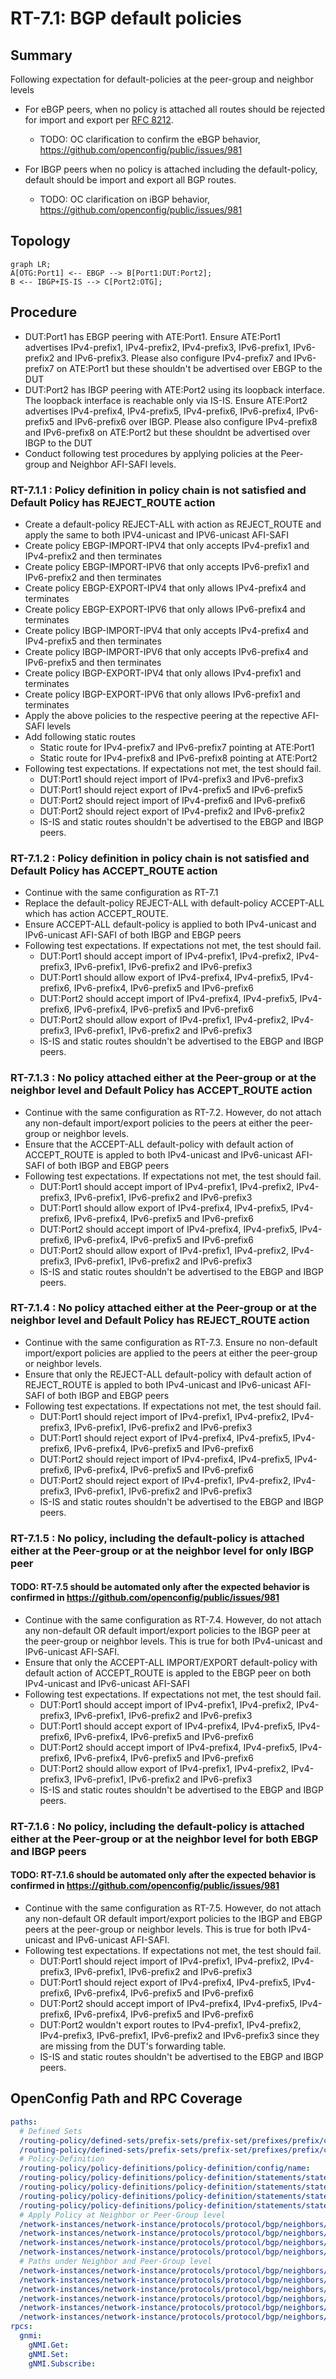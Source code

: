 # RT-7.1: BGP default policies

## Summary

Following expectation for default-policies at the peer-group and neighbor levels
* For eBGP peers, when no policy is attached all routes should be rejected for import and export per [RFC 8212](https://www.rfc-editor.org/rfc/rfc8212.html).
    * TODO: OC clarification to confirm the eBGP behavior, https://github.com/openconfig/public/issues/981


* For IBGP peers when no policy is attached including the default-policy, default should be import and export all BGP routes.
    * TODO:  OC clarification on iBGP behavior, https://github.com/openconfig/public/issues/981

  
## Topology
```mermaid
graph LR; 
A[OTG:Port1] <-- EBGP --> B[Port1:DUT:Port2];
B <-- IBGP+IS-IS --> C[Port2:OTG];
```

## Procedure
* DUT:Port1 has EBGP peering with ATE:Port1. Ensure ATE:Port1 advertises IPv4-prefix1, IPv4-prefix2, IPv4-prefix3, IPv6-prefix1, IPv6-prefix2 and IPv6-prefix3. Please also configure IPv4-prefix7 and IPv6-prefix7 on ATE:Port1 but these shouldn't be advertised over EBGP to the DUT
* DUT:Port2 has IBGP peering with ATE:Port2 using its loopback interface. The loopback interface is reachable only via IS-IS. Ensure ATE:Port2 advertises IPv4-prefix4, IPv4-prefix5, IPv4-prefix6, IPv6-prefix4, IPv6-prefix5 and IPv6-prefix6 over IBGP. Please also configure IPv4-prefix8 and IPv6-prefix8 on ATE:Port2 but these shouldnt be advertised over IBGP to the DUT
* Conduct following test procedures by applying policies at the Peer-group and Neighbor AFI-SAFI levels.

### RT-7.1.1 : Policy definition in policy chain is not satisfied and Default Policy has REJECT_ROUTE action
  * Create a default-policy REJECT-ALL with action as REJECT_ROUTE and apply the same to both IPV4-unicast and IPV6-unicast AFI-SAFI
  * Create policy EBGP-IMPORT-IPV4 that only accepts IPv4-prefix1 and IPv4-prefix2 and then terminates
  * Create policy EBGP-IMPORT-IPV6 that only accepts IPv6-prefix1 and IPv6-prefix2 and then terminates
  * Create policy EBGP-EXPORT-IPV4 that only allows IPv4-prefix4 and terminates
  * Create policy EBGP-EXPORT-IPV6 that only allows IPv6-prefix4 and terminates
  * Create policy IBGP-IMPORT-IPV4 that only accepts IPv4-prefix4 and IPv4-prefix5 and then terminates
  * Create policy IBGP-IMPORT-IPV6 that only accepts IPv6-prefix4 and IPv6-prefix5 and then terminates
  * Create policy IBGP-EXPORT-IPV4 that only allows IPv4-prefix1 and terminates
  * Create policy IBGP-EXPORT-IPV6 that only allows IPv6-prefix1 and terminates
  * Apply the above policies to the respective peering at the repective AFI-SAFI levels
  * Add following static routes
    * Static route for IPv4-prefix7 and IPv6-prefix7 pointing at ATE:Port1
    * Static route for IPv4-prefix8 and IPv6-prefix8 pointing at ATE:Port2
  * Following test expectations. If expectations not met, the test should fail.
    * DUT:Port1 should reject import of IPv4-prefix3 and IPv6-prefix3
    * DUT:Port1 should reject export of IPv4-prefix5 and IPv6-prefix5
    * DUT:Port2 should reject import of IPv4-prefix6 and IPv6-prefix6
    * DUT:Port2 should reject export of IPv4-prefix2 and IPv6-prefix2
    * IS-IS and static routes shouldn't be advertised to the EBGP and IBGP peers.

### RT-7.1.2 : Policy definition in policy chain is not satisfied and Default Policy has ACCEPT_ROUTE action  
  * Continue with the same configuration as RT-7.1
  * Replace the default-policy REJECT-ALL with default-policy ACCEPT-ALL which has action ACCEPT_ROUTE.
  * Ensure ACCEPT-ALL default-policy is applied to both IPv4-unicast and IPv6-unicast AFI-SAFI of both IBGP and EBGP peers
  * Following test expectations. If expectations not met, the test should fail.
    * DUT:Port1 should accept import of IPv4-prefix1, IPv4-prefix2, IPv4-prefix3, IPv6-prefix1, IPv6-prefix2 and IPv6-prefix3
    * DUT:Port1 should allow export of IPv4-prefix4, IPv4-prefix5, IPv4-prefix6, IPv6-prefix4, IPv6-prefix5 and IPv6-prefix6
    * DUT:Port2 should accept import of IPv4-prefix4, IPv4-prefix5, IPv4-prefix6, IPv6-prefix4, IPv6-prefix5 and IPv6-prefix6
    * DUT:Port2 should allow export of IPv4-prefix1, IPv4-prefix2, IPv4-prefix3, IPv6-prefix1, IPv6-prefix2 and IPv6-prefix3
    * IS-IS and static routes shouldn't be advertised to the EBGP and IBGP peers.
      
### RT-7.1.3 : No policy attached either at the Peer-group or at the neighbor level and Default Policy has ACCEPT_ROUTE action
  * Continue with the same configuration as RT-7.2. However, do not attach any non-default import/export policies to the peers at either the peer-group or neighbor levels.
  * Ensure that the ACCEPT-ALL default-policy with default action of ACCEPT_ROUTE is appled to both IPv4-unicast and IPv6-unicast AFI-SAFI of both IBGP and EBGP peers
  * Following test expectations. If expectations not met, the test should fail.
    * DUT:Port1 should accept import of IPv4-prefix1, IPv4-prefix2, IPv4-prefix3, IPv6-prefix1, IPv6-prefix2 and IPv6-prefix3
    * DUT:Port1 should allow export of IPv4-prefix4, IPv4-prefix5, IPv4-prefix6, IPv6-prefix4, IPv6-prefix5 and IPv6-prefix6
    * DUT:Port2 should accept import of IPv4-prefix4, IPv4-prefix5, IPv4-prefix6, IPv6-prefix4, IPv6-prefix5 and IPv6-prefix6
    * DUT:Port2 should allow export of IPv4-prefix1, IPv4-prefix2, IPv4-prefix3, IPv6-prefix1, IPv6-prefix2 and IPv6-prefix3
    * IS-IS and static routes shouldn't be advertised to the EBGP and IBGP peers.

### RT-7.1.4 : No policy attached either at the Peer-group or at the neighbor level and Default Policy has REJECT_ROUTE action
  * Continue with the same configuration as RT-7.3. Ensure no non-default import/export policies are applied to the peers at either the peer-group or neighbor levels.
  * Ensure that only the REJECT-ALL default-policy with default action of REJECT_ROUTE is appled to both IPv4-unicast and IPv6-unicast AFI-SAFI of both IBGP and EBGP peers
  * Following test expectations. If expectations not met, the test should fail.
    * DUT:Port1 should reject import of IPv4-prefix1, IPv4-prefix2, IPv4-prefix3, IPv6-prefix1, IPv6-prefix2 and IPv6-prefix3
    * DUT:Port1 should reject export of IPv4-prefix4, IPv4-prefix5, IPv4-prefix6, IPv6-prefix4, IPv6-prefix5 and IPv6-prefix6
    * DUT:Port2 should reject import of IPv4-prefix4, IPv4-prefix5, IPv4-prefix6, IPv6-prefix4, IPv6-prefix5 and IPv6-prefix6
    * DUT:Port2 should reject export of IPv4-prefix1, IPv4-prefix2, IPv4-prefix3, IPv6-prefix1, IPv6-prefix2 and IPv6-prefix3
    * IS-IS and static routes shouldn't be advertised to the EBGP and IBGP peers.

### RT-7.1.5 : No policy, including the default-policy is attached either at the Peer-group or at the neighbor level for only IBGP peer
#### TODO: RT-7.5 should be automated only after the expected behavior is confirmed in https://github.com/openconfig/public/issues/981
  * Continue with the same configuration as RT-7.4. However, do not attach any non-default OR default import/export policies to the IBGP peer at the peer-group or neighbor levels. This is true for both IPv4-unicast and IPv6-unicast AFI-SAFI.
  * Ensure that only the ACCEPT-ALL IMPORT/EXPORT default-policy with default action of ACCEPT_ROUTE is appled to the EBGP peer on both IPv4-unicast and IPv6-unicast AFI-SAFI
  * Following test expectations. If expectations not met, the test should fail.
    * DUT:Port1 should accept import of IPv4-prefix1, IPv4-prefix2, IPv4-prefix3, IPv6-prefix1, IPv6-prefix2 and IPv6-prefix3
    * DUT:Port1 should accept export of IPv4-prefix4, IPv4-prefix5, IPv4-prefix6, IPv6-prefix4, IPv6-prefix5 and IPv6-prefix6
    * DUT:Port2 should accept import of IPv4-prefix4, IPv4-prefix5, IPv4-prefix6, IPv6-prefix4, IPv6-prefix5 and IPv6-prefix6
    * DUT:Port2 should allow export of IPv4-prefix1, IPv4-prefix2, IPv4-prefix3, IPv6-prefix1, IPv6-prefix2 and IPv6-prefix3
    * IS-IS and static routes shouldn't be advertised to the EBGP and IBGP peers.
   
### RT-7.1.6 : No policy, including the default-policy is attached either at the Peer-group or at the neighbor level for both EBGP and IBGP peers
#### TODO: RT-7.1.6 should be automated only after the expected behavior is confirmed in https://github.com/openconfig/public/issues/981
  * Continue with the same configuration as RT-7.5. However, do not attach any non-default OR default import/export policies to the IBGP and EBGP peers at the peer-group or neighbor levels. This is true for both IPv4-unicast and IPv6-unicast AFI-SAFI.
  * Following test expectations. If expectations not met, the test should fail.
    * DUT:Port1 should reject import of IPv4-prefix1, IPv4-prefix2, IPv4-prefix3, IPv6-prefix1, IPv6-prefix2 and IPv6-prefix3
    * DUT:Port1 should reject export of IPv4-prefix4, IPv4-prefix5, IPv4-prefix6, IPv6-prefix4, IPv6-prefix5 and IPv6-prefix6
    * DUT:Port2 should accept import of IPv4-prefix4, IPv4-prefix5, IPv4-prefix6, IPv6-prefix4, IPv6-prefix5 and IPv6-prefix6
    * DUT:Port2 wouldn't export routes to IPv4-prefix1, IPv4-prefix2, IPv4-prefix3, IPv6-prefix1, IPv6-prefix2 and IPv6-prefix3 since they are missing from the DUT's forwarding table.
    * IS-IS and static routes shouldn't be advertised to the EBGP and IBGP peers.
   

## OpenConfig Path and RPC Coverage
```yaml
paths:
  # Defined Sets
  /routing-policy/defined-sets/prefix-sets/prefix-set/prefixes/prefix/config/ip-prefix:
  /routing-policy/defined-sets/prefix-sets/prefix-set/prefixes/prefix/config/masklength-range:
  # Policy-Definition
  /routing-policy/policy-definitions/policy-definition/config/name:
  /routing-policy/policy-definitions/policy-definition/statements/statement/config/name:
  /routing-policy/policy-definitions/policy-definition/statements/statement/conditions/match-prefix-set/config/prefix-set:
  /routing-policy/policy-definitions/policy-definition/statements/statement/conditions/match-prefix-set/config/match-set-options:
  /routing-policy/policy-definitions/policy-definition/statements/statement/actions/config/policy-result:  
  # Apply Policy at Neighbor or Peer-Group level
  /network-instances/network-instance/protocols/protocol/bgp/neighbors/neighbor/afi-safis/afi-safi/apply-policy/config/import-policy:
  /network-instances/network-instance/protocols/protocol/bgp/neighbors/neighbor/afi-safis/afi-safi/apply-policy/config/export-policy:
  /network-instances/network-instance/protocols/protocol/bgp/neighbors/neighbor/afi-safis/afi-safi/apply-policy/config/default-import-policy:
  /network-instances/network-instance/protocols/protocol/bgp/neighbors/neighbor/afi-safis/afi-safi/apply-policy/config/default-export-policy:
  # Paths under Neighbor and Peer-Group level
  /network-instances/network-instance/protocols/protocol/bgp/neighbors/neighbor/afi-safis/afi-safi/apply-policy/state/export-policy:
  /network-instances/network-instance/protocols/protocol/bgp/neighbors/neighbor/afi-safis/afi-safi/apply-policy/state/import-policy:
  /network-instances/network-instance/protocols/protocol/bgp/neighbors/neighbor/afi-safis/afi-safi/state/prefixes/installed:
  /network-instances/network-instance/protocols/protocol/bgp/neighbors/neighbor/afi-safis/afi-safi/state/prefixes/received:
  /network-instances/network-instance/protocols/protocol/bgp/neighbors/neighbor/afi-safis/afi-safi/state/prefixes/received-pre-policy:
  /network-instances/network-instance/protocols/protocol/bgp/neighbors/neighbor/afi-safis/afi-safi/state/prefixes/sent:
rpcs:
  gnmi:
    gNMI.Get:
    gNMI.Set:
    gNMI.Subscribe:
```

